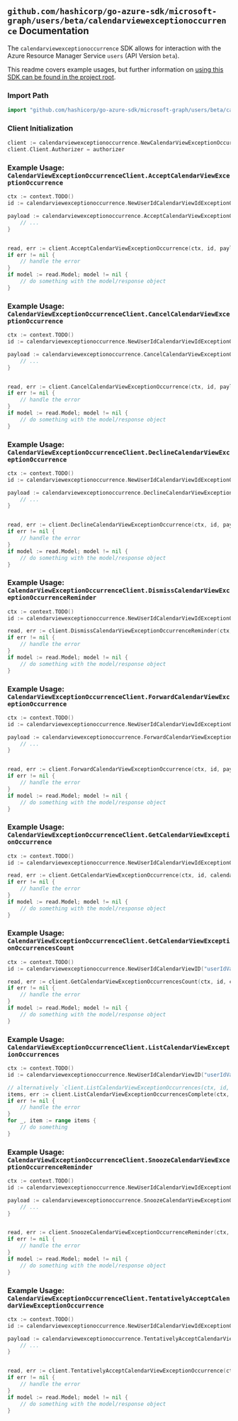
## `github.com/hashicorp/go-azure-sdk/microsoft-graph/users/beta/calendarviewexceptionoccurrence` Documentation

The `calendarviewexceptionoccurrence` SDK allows for interaction with the Azure Resource Manager Service `users` (API Version `beta`).

This readme covers example usages, but further information on [using this SDK can be found in the project root](https://github.com/hashicorp/go-azure-sdk/tree/main/docs).

### Import Path

```go
import "github.com/hashicorp/go-azure-sdk/microsoft-graph/users/beta/calendarviewexceptionoccurrence"
```


### Client Initialization

```go
client := calendarviewexceptionoccurrence.NewCalendarViewExceptionOccurrenceClientWithBaseURI("https://management.azure.com")
client.Client.Authorizer = authorizer
```


### Example Usage: `CalendarViewExceptionOccurrenceClient.AcceptCalendarViewExceptionOccurrence`

```go
ctx := context.TODO()
id := calendarviewexceptionoccurrence.NewUserIdCalendarViewIdExceptionOccurrenceID("userIdValue", "eventIdValue", "eventId1Value")

payload := calendarviewexceptionoccurrence.AcceptCalendarViewExceptionOccurrenceRequest{
	// ...
}


read, err := client.AcceptCalendarViewExceptionOccurrence(ctx, id, payload)
if err != nil {
	// handle the error
}
if model := read.Model; model != nil {
	// do something with the model/response object
}
```


### Example Usage: `CalendarViewExceptionOccurrenceClient.CancelCalendarViewExceptionOccurrence`

```go
ctx := context.TODO()
id := calendarviewexceptionoccurrence.NewUserIdCalendarViewIdExceptionOccurrenceID("userIdValue", "eventIdValue", "eventId1Value")

payload := calendarviewexceptionoccurrence.CancelCalendarViewExceptionOccurrenceRequest{
	// ...
}


read, err := client.CancelCalendarViewExceptionOccurrence(ctx, id, payload)
if err != nil {
	// handle the error
}
if model := read.Model; model != nil {
	// do something with the model/response object
}
```


### Example Usage: `CalendarViewExceptionOccurrenceClient.DeclineCalendarViewExceptionOccurrence`

```go
ctx := context.TODO()
id := calendarviewexceptionoccurrence.NewUserIdCalendarViewIdExceptionOccurrenceID("userIdValue", "eventIdValue", "eventId1Value")

payload := calendarviewexceptionoccurrence.DeclineCalendarViewExceptionOccurrenceRequest{
	// ...
}


read, err := client.DeclineCalendarViewExceptionOccurrence(ctx, id, payload)
if err != nil {
	// handle the error
}
if model := read.Model; model != nil {
	// do something with the model/response object
}
```


### Example Usage: `CalendarViewExceptionOccurrenceClient.DismissCalendarViewExceptionOccurrenceReminder`

```go
ctx := context.TODO()
id := calendarviewexceptionoccurrence.NewUserIdCalendarViewIdExceptionOccurrenceID("userIdValue", "eventIdValue", "eventId1Value")

read, err := client.DismissCalendarViewExceptionOccurrenceReminder(ctx, id)
if err != nil {
	// handle the error
}
if model := read.Model; model != nil {
	// do something with the model/response object
}
```


### Example Usage: `CalendarViewExceptionOccurrenceClient.ForwardCalendarViewExceptionOccurrence`

```go
ctx := context.TODO()
id := calendarviewexceptionoccurrence.NewUserIdCalendarViewIdExceptionOccurrenceID("userIdValue", "eventIdValue", "eventId1Value")

payload := calendarviewexceptionoccurrence.ForwardCalendarViewExceptionOccurrenceRequest{
	// ...
}


read, err := client.ForwardCalendarViewExceptionOccurrence(ctx, id, payload)
if err != nil {
	// handle the error
}
if model := read.Model; model != nil {
	// do something with the model/response object
}
```


### Example Usage: `CalendarViewExceptionOccurrenceClient.GetCalendarViewExceptionOccurrence`

```go
ctx := context.TODO()
id := calendarviewexceptionoccurrence.NewUserIdCalendarViewIdExceptionOccurrenceID("userIdValue", "eventIdValue", "eventId1Value")

read, err := client.GetCalendarViewExceptionOccurrence(ctx, id, calendarviewexceptionoccurrence.DefaultGetCalendarViewExceptionOccurrenceOperationOptions())
if err != nil {
	// handle the error
}
if model := read.Model; model != nil {
	// do something with the model/response object
}
```


### Example Usage: `CalendarViewExceptionOccurrenceClient.GetCalendarViewExceptionOccurrencesCount`

```go
ctx := context.TODO()
id := calendarviewexceptionoccurrence.NewUserIdCalendarViewID("userIdValue", "eventIdValue")

read, err := client.GetCalendarViewExceptionOccurrencesCount(ctx, id, calendarviewexceptionoccurrence.DefaultGetCalendarViewExceptionOccurrencesCountOperationOptions())
if err != nil {
	// handle the error
}
if model := read.Model; model != nil {
	// do something with the model/response object
}
```


### Example Usage: `CalendarViewExceptionOccurrenceClient.ListCalendarViewExceptionOccurrences`

```go
ctx := context.TODO()
id := calendarviewexceptionoccurrence.NewUserIdCalendarViewID("userIdValue", "eventIdValue")

// alternatively `client.ListCalendarViewExceptionOccurrences(ctx, id, calendarviewexceptionoccurrence.DefaultListCalendarViewExceptionOccurrencesOperationOptions())` can be used to do batched pagination
items, err := client.ListCalendarViewExceptionOccurrencesComplete(ctx, id, calendarviewexceptionoccurrence.DefaultListCalendarViewExceptionOccurrencesOperationOptions())
if err != nil {
	// handle the error
}
for _, item := range items {
	// do something
}
```


### Example Usage: `CalendarViewExceptionOccurrenceClient.SnoozeCalendarViewExceptionOccurrenceReminder`

```go
ctx := context.TODO()
id := calendarviewexceptionoccurrence.NewUserIdCalendarViewIdExceptionOccurrenceID("userIdValue", "eventIdValue", "eventId1Value")

payload := calendarviewexceptionoccurrence.SnoozeCalendarViewExceptionOccurrenceReminderRequest{
	// ...
}


read, err := client.SnoozeCalendarViewExceptionOccurrenceReminder(ctx, id, payload)
if err != nil {
	// handle the error
}
if model := read.Model; model != nil {
	// do something with the model/response object
}
```


### Example Usage: `CalendarViewExceptionOccurrenceClient.TentativelyAcceptCalendarViewExceptionOccurrence`

```go
ctx := context.TODO()
id := calendarviewexceptionoccurrence.NewUserIdCalendarViewIdExceptionOccurrenceID("userIdValue", "eventIdValue", "eventId1Value")

payload := calendarviewexceptionoccurrence.TentativelyAcceptCalendarViewExceptionOccurrenceRequest{
	// ...
}


read, err := client.TentativelyAcceptCalendarViewExceptionOccurrence(ctx, id, payload)
if err != nil {
	// handle the error
}
if model := read.Model; model != nil {
	// do something with the model/response object
}
```
